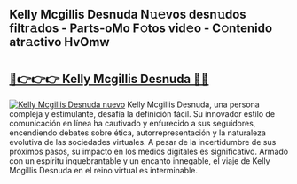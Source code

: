 ## Kelly Mcgillis Desnuda N𝚞𝚎vos desn𝚞dos filtr𝚊dos - Parts-oMo F𝚘tos vid𝚎o - C𝚘ntenido atr𝚊ctivo HvOmw

# <h2><a href="http://mb16mci.tromn.icu/?c=Kelly+Mcgillis+Desnuda">🔗👉👉👉 Kelly Mcgillis Desnuda 🔗🔗</a></h2>

[![Kelly Mcgillis Desnuda nuevo](https://i.imgur.com/pEAQMta.gif)](http://mb16mci.tromn.icu/?c=Kelly+Mcgillis+Desnuda)
Kelly Mcgillis Desnuda, una persona compleja y estimulante, desafía la definición fácil. Su innovador estilo de comunicación en línea ha cautivado y enfurecido a sus seguidores, encendiendo debates sobre ética, autorrepresentación y la naturaleza evolutiva de las sociedades virtuales. A pesar de la incertidumbre de sus próximos pasos, su impacto en los medios digitales es significativo. Armado con un espíritu inquebrantable y un encanto innegable, el viaje de Kelly Mcgillis Desnuda en el reino virtual es interminable.
